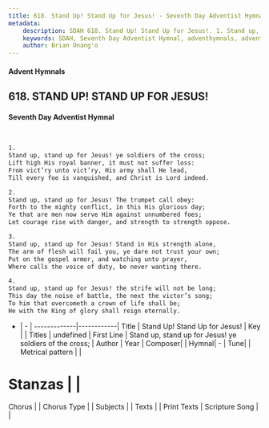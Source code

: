 ```yaml
---
title: 618. Stand Up! Stand Up for Jesus! - Seventh Day Adventist Hymnal
metadata:
    description: SDAH 618. Stand Up! Stand Up for Jesus!. 1. Stand up, stand up for Jesus! ye soldiers of the cross; Lift high His royal banner, it must not suffer loss: From vict’ry unto vict’ry, His army shall He lead, Till every foe is vanquished, and Christ is Lord indeed.
    keywords: SDAH, Seventh Day Adventist Hymnal, adventhymnals, advent hymnals, Stand Up! Stand Up for Jesus!, Stand up, stand up for Jesus! ye soldiers of the cross; 
    author: Brian Onang'o
---
```


#### Advent Hymnals
## 618. STAND UP! STAND UP FOR JESUS!
#### Seventh Day Adventist Hymnal

```txt


1.
Stand up, stand up for Jesus! ye soldiers of the cross;
Lift high His royal banner, it must not suffer loss:
From vict’ry unto vict’ry, His army shall He lead,
Till every foe is vanquished, and Christ is Lord indeed.

2.
Stand up, stand up for Jesus! The trumpet call obey:
Forth to the mighty conflict, in this His glorious day;
Ye that are men now serve Him against unnumbered foes;
Let courage rise with danger, and strength to strength oppose.

3.
Stand up, stand up for Jesus! Stand in His strength alone,
The arm of flesh will fail you, ye dare not trust your own;
Put on the gospel armor, and watching unto prayer,
Where calls the voice of duty, be never wanting there.

4.
Stand up, stand up for Jesus! the strife will not be long;
This day the noise of battle, the next the victor’s song;
To him that overcometh a crown of life shall be;
He with the King of glory shall reign eternally.


```

- |   -  |
-------------|------------|
Title | Stand Up! Stand Up for Jesus! |
Key |  |
Titles | undefined |
First Line | Stand up, stand up for Jesus! ye soldiers of the cross; |
Author | 
Year | 
Composer|  |
Hymnal|  - |
Tune|  |
Metrical pattern | |
# Stanzas |  |
Chorus |  |
Chorus Type |  |
Subjects |  |
Texts |  |
Print Texts | 
Scripture Song |  |
  
